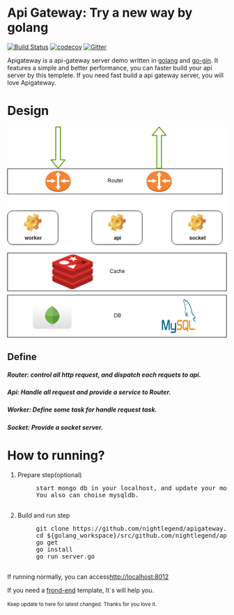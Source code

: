 # Api Gateway: Try a new way by golang

[![Build Status](https://travis-ci.org/nightlegend/Dashboard.svg)](https://travis-ci.org/nightlegend/apigateway) [![codecov](https://codecov.io/gh/nightlegend/apigateway/branch/dev1.0/graph/badge.svg)](https://codecov.io/gh/nightlegend/apigateway) [![Gitter](https://badges.gitter.im/nightlegend/apigateway.svg)](https://gitter.im/nightlegend/apigateway?utm_source=badge&utm_medium=badge&utm_campaign=pr-badge)

Apigateway is a api-gateway server demo written in [golang](https://golang.org/) and [go-gin](https://gin-gonic.github.io/gin/). It features a simple and better performance, you can faster build your api server by this templete. If you need fast build a api gateway server, you will love Apigateway.



<h1>Design</h1>

![Gopher image](doc/structure.jpg)

<h2>Define</h2>

<h5>Router: control all http request, and dispatch each requets to  api.
<h5>Api: Handle all request and provide a service to Router.
<h5>Worker: Define some task for handle request task.
<h5>Socket: Provide a socket server.

<h1>How to running?</h1>

1. Prepare step(optional)

    <pre>
        start mongo db in your localhost, and update your mongodb info in /conf/app.conf.yml.
        You also can choise mysqldb.
    </pre>

2. Build and run step

    <pre>
        git clone https://github.com/nightlegend/apigateway.git ${golang_workspace}/src/github.com/nightlegend/
        cd ${golang_workspace}/src/github.com/nightlegend/apigateway
        go get
        go install
        go run server.go
    </pre>

If running normally, you can access<a href="http://localhost:8012">http://localhost:8012</a>


If you need a [frond-end](https://github.com/nightlegend/Dashboard) template, It`s will help you.

<small>Keep update to here for latest changed. Thanks for you love it.</small>

